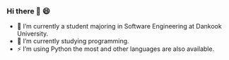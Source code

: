 ### Hi there 👋 😄

<!--
**minkyung-k/minkyung-k** is a ✨ _special_ ✨ repository because its `README.md` (this file) appears on your GitHub profile.

Here are some ideas to get you started:
-->

- 🔭 I’m currently a student majoring in Software Engineering at Dankook University.
- 🌱 I’m currently studying programming.
- ⚡ I’m using Python the most and other languages are also available.
<!--
- 👯 I’m looking to collaborate on ...
- 
- 💬 Ask me about ...
- 📫 How to reach me: ...
- 😄 Pronouns: ...
- ⚡ Fun fact: ...
- 🤔
-->
